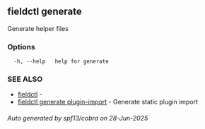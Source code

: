 ## fieldctl generate

Generate helper files

### Options

```
  -h, --help   help for generate
```

### SEE ALSO

* [fieldctl](fieldctl.md)	 - 
* [fieldctl generate plugin-import](fieldctl_generate_plugin-import.md)	 - Generate static plugin import

###### Auto generated by spf13/cobra on 28-Jun-2025
